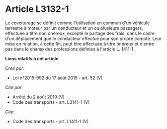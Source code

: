 # Article L3132-1

Le covoiturage se définit comme l'utilisation en commun d'un véhicule terrestre à moteur par un conducteur et un ou plusieurs
passagers, effectuée à titre non onéreux, excepté le partage des frais, dans le cadre d'un déplacement que le conducteur
effectue pour son propre compte. Leur mise en relation, à cette fin, peut être effectuée à titre onéreux et n'entre pas dans
le champ des professions définies à l'article L. 1411-1.

**Liens relatifs à cet article**

_Créé par_:

  - Loi n°2015-992 du 17 août 2015 - art. 52 (V)

_Cité par_:

  - Arrêté du 2 août 2019 (V)
  - Code des transports - art. L3141-1 (V)

_Cite_:

  - Code des transports - art. L1411-1 (V)
